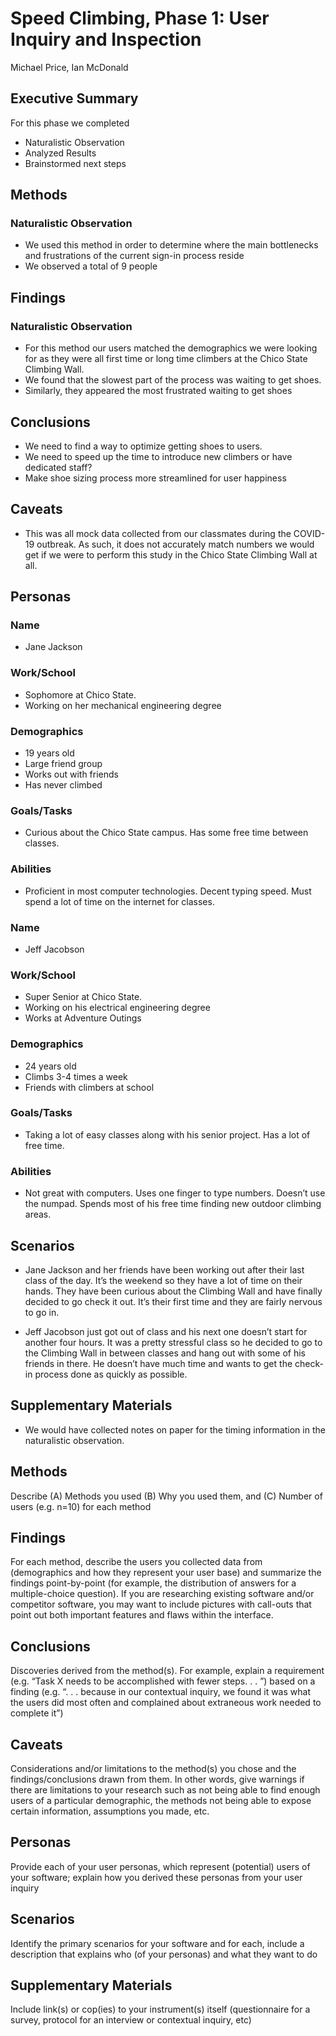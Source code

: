 # Speed Climbing, Phase 1: User Inquiry and Inspection
Michael Price, Ian McDonald

## Executive Summary
For this phase we completed
 - Naturalistic Observation
 - Analyzed Results
 - Brainstormed next steps

## Methods
### Naturalistic Observation
 - We used this method in order to determine where the main bottlenecks and frustrations of the current sign-in process reside
 - We observed a total of 9 people

## Findings

### Naturalistic Observation
 - For this method our users matched the demographics we were looking for as they were all first time or long time climbers at the Chico State Climbing Wall. 
 - We found that the slowest part of the process was waiting to get shoes. 
 - Similarly, they appeared the most frustrated waiting to get shoes

## Conclusions
 - We need to find a way to optimize getting shoes to users.
 - We need to speed up the time to introduce new climbers or have dedicated staff?
 - Make shoe sizing process more streamlined for user happiness

## Caveats
 - This was all mock data collected from our classmates during the COVID-19 outbreak. As such, it does not accurately match numbers we would get if we were to perform this study in the Chico State Climbing Wall at all. 

## Personas

### Name
 - Jane Jackson
### Work/School
 - Sophomore at Chico State.
 - Working on her mechanical engineering degree
### Demographics
 - 19 years old
 - Large friend group
 - Works out with friends
 - Has never climbed
### Goals/Tasks
 - Curious about the Chico State campus. Has some free time between classes.
### Abilities
 - Proficient in most computer technologies. Decent typing speed. Must spend a lot of time on the internet for classes.

### Name
 - Jeff Jacobson
### Work/School
 - Super Senior at Chico State.
 - Working on his electrical engineering degree
 - Works at Adventure Outings
### Demographics
 - 24 years old
 - Climbs 3-4 times a week
 - Friends with climbers at school
### Goals/Tasks
 - Taking a lot of easy classes along with his senior project. Has a lot of free time. 
### Abilities
 - Not great with computers. Uses one finger to type numbers. Doesn’t use the numpad. Spends most of his free time finding new outdoor climbing areas.


## Scenarios
 - Jane Jackson and her friends have been working out after their last class of the day. It’s the weekend so they have a lot of time on their hands. They have been curious about the Climbing Wall and have finally decided to go check it out. It’s their first time and they are fairly nervous to go in. 

 - Jeff Jacobson just got out of class and his next one doesn’t start for another four hours. It was a pretty stressful class so he decided to go to the Climbing Wall in between classes and hang out with some of his friends in there. He doesn’t have much time and wants to get the check-in process done as quickly as possible.

## Supplementary Materials
 - We would have collected notes on paper for the timing information in the naturalistic observation. 



## Methods

Describe (A) Methods you used (B) Why you used them, and (C) Number of users (e.g. n=10) for each method

## Findings

For each method, describe the users you collected data from (demographics and how they represent your user base) and summarize the findings point-by-point (for example, the distribution of answers for a multiple-choice question). If you are researching existing software and/or competitor software, you may want to include pictures with call-outs that point out both important features and flaws within the interface.

## Conclusions

Discoveries derived from the method(s). For example, explain a requirement (e.g. “Task X needs to be accomplished with fewer steps. . . ”) based on a finding (e.g. “. . . because in our contextual inquiry, we found it was what the users did most often and complained about extraneous work needed to complete it”)

## Caveats

Considerations and/or limitations to the method(s) you chose and the findings/conclusions drawn from them. In other words, give warnings if there are limitations to your research such as not being able to find enough users of a particular demographic, the methods not being able to expose certain information, assumptions you made, etc.

## Personas

Provide each of your user personas, which represent (potential) users of your software; explain how you derived these personas from your user inquiry

## Scenarios

Identify the primary scenarios for your software and for each, include a description that explains who (of your personas) and what they want to do

## Supplementary Materials

Include link(s) or cop(ies) to your instrument(s) itself (questionnaire for a survey, protocol for an interview or contextual inquiry, etc)
